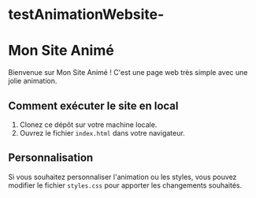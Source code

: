 # testAnimationWebsite-
# Mon Site Animé
Bienvenue sur Mon Site Animé ! C'est une page web très simple avec une jolie animation.
## Comment exécuter le site en local
1. Clonez ce dépôt sur votre machine locale.
2. Ouvrez le fichier `index.html` dans votre navigateur.
## Personnalisation
Si vous souhaitez personnaliser l'animation ou les styles, vous pouvez modifier le fichier `styles.css` pour apporter les changements souhaités.
